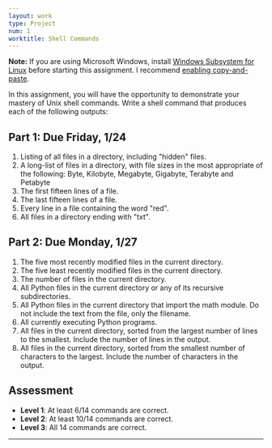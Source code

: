 ```yaml
---
layout: work
type: Project
num: 1
worktitle: Shell Commands
---
```


**Note:** If you are using Microsoft Windows, install 
[Windows Subsystem for Linux](https://docs.microsoft.com/en-us/windows/wsl/install-win10)
before starting this assignment. I recommend [enabling copy-and-paste](https://devblogs.microsoft.com/commandline/copy-and-paste-arrives-for-linuxwsl-consoles/).

In this assignment, you will have the opportunity to demonstrate your mastery of
Unix shell commands. Write a shell command that produces each of the following outputs:

## Part 1: Due Friday, 1/24
1. Listing of all files in a directory, including "hidden" files.
2. A long-list of files in a directory, with file sizes in the most appropriate of the following: Byte, Kilobyte, Megabyte, Gigabyte, Terabyte and Petabyte
3. The first fifteen lines of a file.
4. The last fifteen lines of a file.
5. Every line in a file containing the word "red".
6. All files in a directory ending with "txt".

## Part 2: Due Monday, 1/27
1. The five most recently modified files in the current directory.
2. The five least recently modified files in the current directory.
3. The number of files in the current directory.
4. All Python files in the current directory or any of its recursive subdirectories.
5. All Python files in the current directory that import the math module. Do not include the text from the file, only the filename.
6. All currently executing Python programs.
7. All files in the current directory, sorted from the largest number of lines to the smallest. Include the number of lines in the output.
8. All files in the current directory, sorted from the smallest number of characters to the largest. Include the number of characters in the output.

## Assessment
* **Level 1**: At least 6/14 commands are correct.
* **Level 2**: At least 10/14 commands are correct.
* **Level 3**: All 14 commands are correct.

------------------------------------------------------------------------
